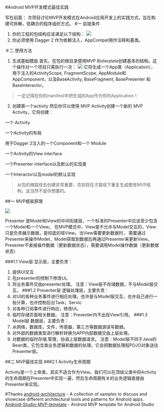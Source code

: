 #Android MVP开发模式最佳实践

写在前面：
    次项目讨论MVP开发模式在Android应用开发上的实践方式，旨在构建可拆解，低耦合的程序组织方式。
#一 前提条件

1. 你的工程的包结构应该满足以下结构：
![](https://github.com/guoxiaoxing/android-mvp-architecture-practice/blob/master/image/mvp_package_structure.png)
2. 你必须使用 Dagger 2 作为依赖注入，AppCompat用作注释和基类。

＃二 使用方法

1. 生成基础模版
首先，在包的根目录使用MVP Boilerplate创建基本的结构。这个操作对一个项目只需执行一次：
![](https://github.com/guoxiaoxing/android-mvp-architecture-practice/blob/master/image/create_boilerplate.png)
它将生成一个App类（Application），用于注入的ActivityScope, FragmentScope, AppModule和AppComponent，以及BaseActivity, BaseFragment, BasePresenter 和BaseInteractor。 
>一定记得在你的manifest中把生成的App作为你的Application！

2. 创建第一个activity
然后你可以使用 MVP Activity创建一个新的 MVP Activity，它将创建：

一个 Activity

一个Activity的布局

用于Dagger 2注入的一个Component和一个 Module 

一个Activity的View  interface

一个Presenter interface以及默认的实现类

一个Interactor以及model的默认实现

>从包的根路径去创建非常重要，否则将在子路径下重复生成整改MVP结构，这当然不是你想要的。



##一 MVP框架原理

![](https://github.com/guoxiaoxing/android-mvp-architecture-pratice/blob/master/image/mvp.png)

Presenter 是Model和View的中间衔接层，一个标准的Presenter中应该至少包含一个Model和一个View。
在MVP模式中，View是不允许与Model交互的，View只是负责展示数据，是彻底的哑View。当View需要更新数据时，
需要通过Presenter来操作Model，Model获取到数据后再通过Presenter来更新View。
Presenter不直接操作数据（更新数据状态），需要调用Model操作数据（更新数据状态）

###1.1 View层
显示层，主要负责：
1. 提供UI交互
2. 在presenter的控制下修改UI。
3. 将业务事件交由presenter处理。
注意：View层不存储数据，不与Model层交互。
###1.2 Presenter层
逻辑处理层，主要负责：
1. 对UI的各种业务事件进行相应处理。也许是与Model层交互，也许自己进行一些计算，也许控制后台Task，Servic
2. 对各种订阅事件进行响应，修改UI。
3. 临时存储页面相关数据。
注意：Presenter内不出现View引用。
###1.3 Model层
数据层，主要负责：
1. 从网络，数据库，文件，传感器，第三方等数据源读写数据。
2. 对外部的数据类型进行解析转换为APP内部数据交由上层处理。
3. 对数据的临时存储,管理，协调上层数据请求。
注意：Model层不同于Java的Bean类，它包含类业务逻辑和数据的处理，它会把数据处理程POJO对象送往Presenter层。

##二 MVP最佳实现
###2.1 Activity生命周期

Activity是一个上帝类，其实不适合作为View。我们可以在顶级父类中将Activity的生命周期在Presenter中实现一遍，然后生命周期有关的业务逻辑直接由Presenter来实现。

#Thanks
[android-architecture](https://github.com/googlesamples/android-architecture) - A collection of samples to discuss and showcase different architectural tools and patterns for Android apps.
[Android-Studio-MVP-template](https://github.com/benoitletondor/Android-Studio-MVP-template) - Android MVP template for Android Studio
